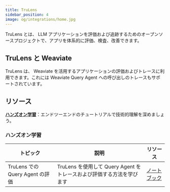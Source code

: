 ```yaml
---
title: TruLens
sidebar_position: 4
image: og/integrations/home.jpg
---
```

TruLens とは、 LLM アプリケーションを評価および追跡するためのオープンソースプロジェクトで、アプリを体系的に評価、検査、改善できます。

## TruLens と Weaviate
TruLens は、 Weaviate を活用するアプリケーションの評価およびトレースに利用できます。これには Weaviate Query Agent への呼び出しのトレースもサポートされています。

## リソース
[**ハンズオン学習**](#hands-on-learning)：エンドツーエンドのチュートリアルで技術的理解を深めましょう。

### ハンズオン学習

| トピック | 説明 | リソース |
| --- | --- | --- |
| TruLens での Query Agent の評価 | TruLens を使用して Query Agent をトレースおよび評価する方法を学びます | [ノートブック](https://github.com/weaviate/recipes/blob/main/integrations/operations/trulens/query-agent-evaluation-with-trulens.ipynb) |


